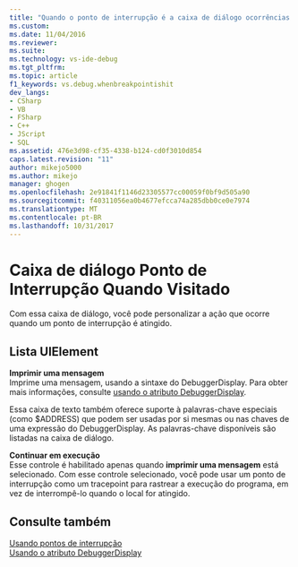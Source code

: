 ```yaml
---
title: "Quando o ponto de interrupção é a caixa de diálogo ocorrências | Microsoft Docs"
ms.custom: 
ms.date: 11/04/2016
ms.reviewer: 
ms.suite: 
ms.technology: vs-ide-debug
ms.tgt_pltfrm: 
ms.topic: article
f1_keywords: vs.debug.whenbreakpointishit
dev_langs:
- CSharp
- VB
- FSharp
- C++
- JScript
- SQL
ms.assetid: 476e3d98-cf35-4338-b124-cd0f3010d854
caps.latest.revision: "11"
author: mikejo5000
ms.author: mikejo
manager: ghogen
ms.openlocfilehash: 2e91841f1146d23305577cc00059f0bf9d505a90
ms.sourcegitcommit: f40311056ea0b4677efcca74a285dbb0ce0e7974
ms.translationtype: MT
ms.contentlocale: pt-BR
ms.lasthandoff: 10/31/2017
---
```

# <a name="when-breakpoint-is-hit-dialog-box"></a>Caixa de diálogo Ponto de Interrupção Quando Visitado
Com essa caixa de diálogo, você pode personalizar a ação que ocorre quando um ponto de interrupção é atingido.  
  
## <a name="uielement-list"></a>Lista UIElement  
 **Imprimir uma mensagem**  
 Imprime uma mensagem, usando a sintaxe do DebuggerDisplay. Para obter mais informações, consulte [usando o atributo DebuggerDisplay](../debugger/using-the-debuggerdisplay-attribute.md).  
  
 Essa caixa de texto também oferece suporte à palavras-chave especiais (como $ADDRESS) que podem ser usadas por si mesmas ou nas chaves de uma expressão do DebuggerDisplay. As palavras-chave disponíveis são listadas na caixa de diálogo.  
  
 **Continuar em execução**  
 Esse controle é habilitado apenas quando **imprimir uma mensagem** está selecionado. Com esse controle selecionado, você pode usar um ponto de interrupção como um tracepoint para rastrear a execução do programa, em vez de interrompê-lo quando o local for atingido.  
  
## <a name="see-also"></a>Consulte também  
 [Usando pontos de interrupção](../debugger/using-breakpoints.md)   
 [Usando o atributo DebuggerDisplay](../debugger/using-the-debuggerdisplay-attribute.md)
